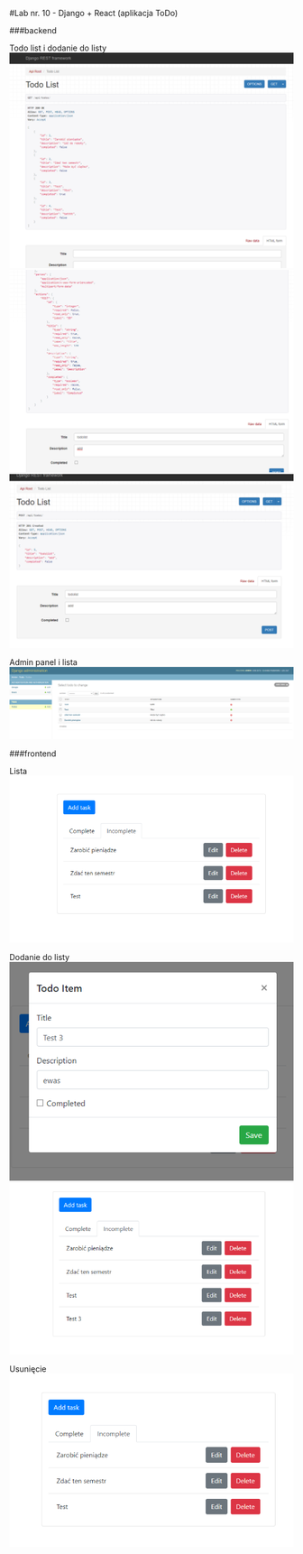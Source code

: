 #Lab nr. 10 - Django + React (aplikacja ToDo)

###backend

Todo list i dodanie do listy
![](screens/1.png)
![](screens/2.png)
![](screens/3.png)

Admin panel i lista
![](screens/7.png)

###frontend

Lista
![](screens/4.png)

Dodanie do listy
![](screens/8.png)
![](screens/5.png)

Usunięcie
![](screens/6.png)

